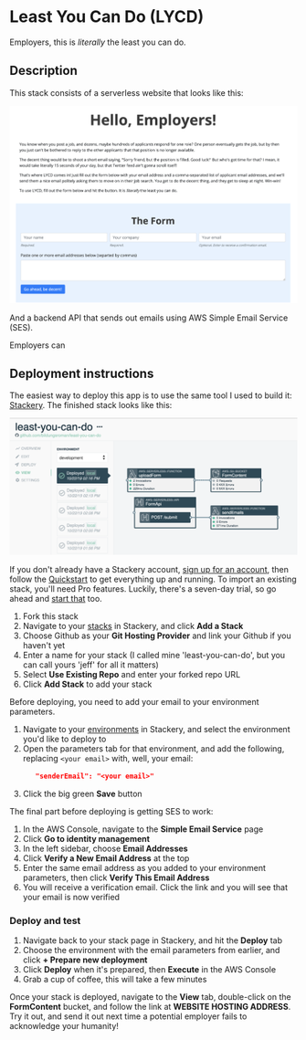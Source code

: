 # Least You Can Do (LYCD)
Employers, this is _literally_ the least you can do.

## Description

This stack consists of a serverless website that looks like this:

![Website image](img/form.png)

And a backend API that sends out emails using AWS Simple Email Service (SES).

Employers can 

## Deployment instructions

The easiest way to deploy this app is to use the same tool I used to build it: [Stackery](https://www.stackery.io/). The finished stack looks like this:

![Stack image](img/stack.png)

If you don't already have a Stackery account, [sign up for an account](https://app.stackery.io/sign-up), then follow the [Quickstart](https://docs.stackery.io/docs/quickstart/quickstart-nodejs/) to get everything up and running. To import an existing stack, you'll need Pro features. Luckily, there's a seven-day trial, so go ahead and [start that](https://app.stackery.io/settings/billing) too.

1. Fork this stack
2. Navigate to your [stacks](https://app.stackery.io/stacks) in Stackery, and click __Add a Stack__
3. Choose Github as your __Git Hosting Provider__ and link your Github if you haven't yet
4. Enter a name for your stack (I called mine 'least-you-can-do', but you can call yours 'jeff' for all it matters)
5. Select __Use Existing Repo__ and enter your forked repo URL
6. Click __Add Stack__ to add your stack

Before deploying, you need to add your email to your environment parameters.

1. Navigate to your [environments](https://app.stackery.io/environments) in Stackery, and select the environment you'd like to deploy to
2. Open the parameters tab for that environment, and add the following, replacing `<your email>` with, well, your email:
   ```json
      "senderEmail": "<your email>"
   ```
3. Click the big green __Save__ button

The final part before deploying is getting SES to work:

1. In the AWS Console, navigate to the __Simple Email Service__ page
2. Click __Go to identity management__
3. In the left sidebar, choose __Email Addresses__
4. Click __Verify a New Email Address__ at the top
5. Enter the same email address as you added to your environment parameters, then click __Verify This Email Address__
6. You will receive a verification email. Click the link and you will see that your email is now verified

### Deploy and test

1. Navigate back to your stack page in Stackery, and hit the __Deploy__ tab
2. Choose the environment with the email parameters from earlier, and click __+ Prepare new deployment__
3. Click __Deploy__ when it's prepared, then __Execute__ in the AWS Console
4. Grab a cup of coffee, this will take a few minutes

Once your stack is deployed, navigate to the __View__ tab, double-click on the __FormContent__ bucket, and follow the link at __WEBSITE HOSTING ADDRESS__. Try it out, and send it out next time a potential employer fails to acknowledge your humanity!